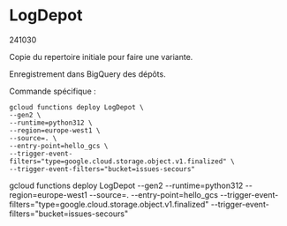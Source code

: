 # LogDepot
241030 

Copie du repertoire initiale pour faire une variante.

Enregistrement dans BigQuery des dépôts.

Commande spécifique :
```
gcloud functions deploy LogDepot \
--gen2 \
--runtime=python312 \
--region=europe-west1 \
--source=. \
--entry-point=hello_gcs \
--trigger-event-filters="type=google.cloud.storage.object.v1.finalized" \
--trigger-event-filters="bucket=issues-secours"
```

gcloud functions deploy LogDepot --gen2 --runtime=python312 --region=europe-west1 --source=. --entry-point=hello_gcs --trigger-event-filters="type=google.cloud.storage.object.v1.finalized" --trigger-event-filters="bucket=issues-secours"





